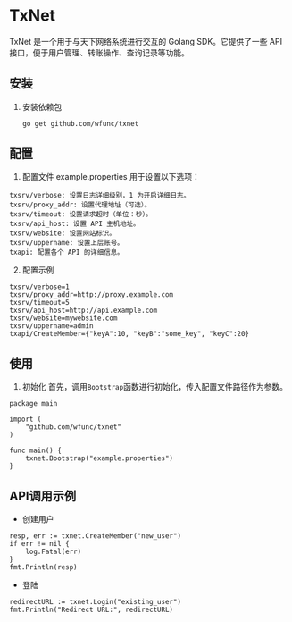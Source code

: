 # TxNet

TxNet 是一个用于与天下网络系统进行交互的 Golang SDK。它提供了一些 API 接口，便于用户管理、转账操作、查询记录等功能。

## 安装

1. 安装依赖包

   ```bash
   go get github.com/wfunc/txnet

## 配置
1. 配置文件 example.properties 用于设置以下选项：
```
txsrv/verbose: 设置日志详细级别，1 为开启详细日志。
txsrv/proxy_addr: 设置代理地址（可选）。
txsrv/timeout: 设置请求超时（单位：秒）。
txsrv/api_host: 设置 API 主机地址。
txsrv/website: 设置网站标识。
txsrv/uppername: 设置上层账号。
txapi: 配置各个 API 的详细信息。
```

2. 配置示例
```
txsrv/verbose=1
txsrv/proxy_addr=http://proxy.example.com
txsrv/timeout=5
txsrv/api_host=http://api.example.com
txsrv/website=mywebsite.com
txsrv/uppername=admin
txapi/CreateMember={"keyA":10, "keyB":"some_key", "keyC":20}
```

## 使用
1. 初始化
首先，调用`Bootstrap`函数进行初始化，传入配置文件路径作为参数。
```
package main

import (
    "github.com/wfunc/txnet"
)

func main() {
    txnet.Bootstrap("example.properties")
}
```

## API调用示例
* 创建用户
```
resp, err := txnet.CreateMember("new_user")
if err != nil {
    log.Fatal(err)
}
fmt.Println(resp)
```
* 登陆
```
redirectURL := txnet.Login("existing_user")
fmt.Println("Redirect URL:", redirectURL)
```


